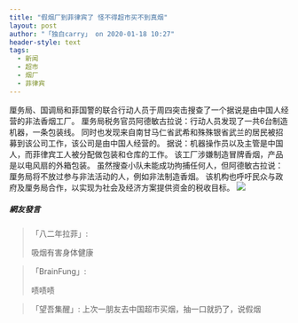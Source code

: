 ```yaml
---
title: "假烟厂到菲律宾了 怪不得超市买不到真烟"
layout: post
author: "「独白carry」 on 2020-01-18 10:27"
header-style: text
tags:
  - 新闻
  - 超市
  - 烟厂
  - 菲律宾
---
```


厘务局、国调局和菲国警的联合行动人员于周四突击搜查了一个据说是由中国人经营的非法香烟工厂。
厘务局税务官员阿德敏古拉说：行动人员发现了一共6台制造机器，一条包装线。
同时也发现来自南甘马仁省武希和殊殊银省武兰的居民被招募到该公司工作，该公司是由中国人经营的。
据说：机器操作员以及主管是中国人，而菲律宾工人被分配做包装和仓库的工作。
该工厂涉嫌制造冒牌香烟，产品是以电风扇的外箱包装。
虽然搜查小队未能成功拘捕任何人，但阿德敏古拉说：厘务局将不放过参与非法活动的人，例如非法制造香烟。
该机构也呼吁民众与政府及厘务局合作，以实现为社会及经济方案提供资金的税收目标。
<input type="hidden" value="菲乐园提供">
<img src="http://images.feileyuan.com/images/ueditor/2020011810250000431025.jpeg">

##### 網友發言 
> 「八二年拉菲」:
> <p>吸烟有害身体健康</p>

> 「BrainFung」:
> <p>啧啧啧</p>

> 「望吾集醒」:
> 上次一朋友去中国超市买烟，抽一口就扔了，说假烟


